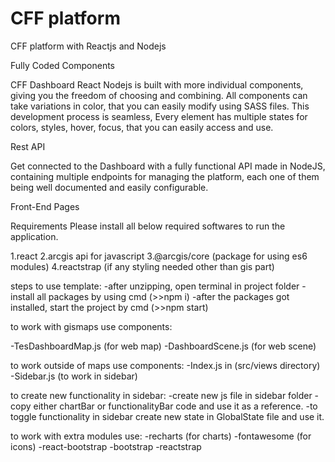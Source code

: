 # CFF platform

CFF platform with Reactjs and Nodejs

Fully Coded Components

CFF Dashboard React Nodejs is built with more individual components, giving you the freedom of choosing and combining. All components can take variations in color, that you can easily modify using SASS files.  This development process is seamless, Every element has multiple states for colors, styles, hover, focus, that you can easily access and use.

Rest API

Get connected to the Dashboard with a fully functional API made in NodeJS, containing multiple endpoints for managing the platform, each one of them being well documented and easily configurable.

Front-End Pages

Requirements Please install all below required softwares to run the application.



1.react
2.arcgis api for javascript
3.@arcgis/core (package for using es6 modules)
4.reactstrap (if any styling needed other than gis part)


steps to use template:
-after unzipping, open terminal in project folder
-install all packages by using cmd (>>npm i) 
-after the packages got installed, start the project by cmd (>>npm start)



to work with gismaps use components:

-TesDashboardMap.js (for web map)
-DashboardScene.js (for web scene)

to work outside of maps use components:
-Index.js in (src/views directory)
-Sidebar.js (to work in sidebar)

to create new functionality in sidebar:
-create new js file in sidebar folder
-copy either chartBar or functionalityBar code and use it as a reference.
-to toggle functionality in sidebar create new state in GlobalState file and use it.

to work with extra modules use:
-recharts (for charts)
-fontawesome (for icons)
-react-bootstrap
-bootstrap
-reactstrap